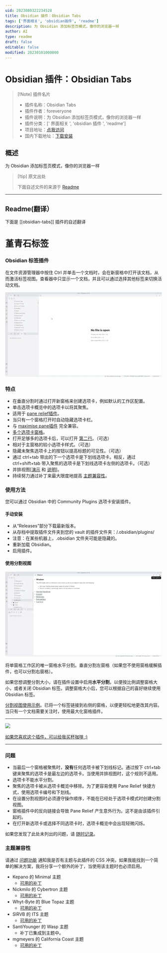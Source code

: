 ```yaml
---
uid: 2023080322234528
title: Obsidian 插件：Obsidian Tabs
tags: ['界面相关', 'obsidian插件', 'readme']
description: 为 Obsidian 添加标签页模式，像你的浏览器一样
author: AI
type: readme
draft: false
editable: false
modified: 20230101000000
---
```


# Obsidian 插件：Obsidian Tabs

> [!Note] 插件名片
> - 插件名称：Obsidian Tabs
> - 插件作者：foreveryone
> - 插件说明：为 Obsidian 添加标签页模式，像你的浏览器一样
> - 插件分类：[' 界面相关 ', 'obsidian 插件 ', 'readme']
> - 项目地址：[点我访问](https://github.com/gitobsidiantutorial/obsidian-tabs)
> - 国内下载地址：[下载安装](https://pkmer.cn/products/plugin/pluginMarket/?obsidian-tabs)

## 概述

为 Obsidian 添加标签页模式，像你的浏览器一样

> [!tip] 原文出处
>
>下面自述文件的来源于 [Readme](https://ghproxy.net/https://raw.githubusercontent.com/gitobsidiantutorial/obsidian-tabs/main/README.md)
>

---

## Readme(翻译）

下面是 [[obsidian-tabs]] 插件的自述翻译

# 堇青石标签

### Obsidian 标签插件

在文件资源管理器中按住 Ctrl 并单击一个文档时，会在新窗格中打开该文档，从而激活标签视图。查看器中只显示一个文档，并且可以通过选择其他标签来切换活动文档。

[![video](https://raw.githubusercontent.com/gitobsidiantutorial/obsidian-tabs/main/vids/demo.webp)](https://raw.githubusercontent.com/gitobsidiantutorial/obsidian-tabs/main/vids/demo.webp)

### 特点

- 在垂直分割时通过打开新窗格来创建选项卡，例如默认的工作区配置。
- 单击选项卡概览中的选项卡以将其聚焦。
- 适用于 [pane relief插件](https://github.com/pjeby/pane-relief)。
- 当只有一个窗格打开时自动隐藏选项卡栏。
- 与 [maximise pane插件](https://github.com/deathau/maximise-active-pane-obsidian) 完全兼容。
- [多个选项卡窗格](https://i.imgur.com/O2fQx2U.mp4)。
- 打开足够多的选项卡后，可以打开 [第二行](https://i.imgur.com/iZJ5byx.mp4)。（可选）
- 相对于主窗格的较小选项卡样式。（可选）
- 隐藏未聚焦选项卡上的按钮以提高标题的可见性。（可选）
- 通过 ctrl+tab 带出的下一个选项卡是下划线选项卡。相反，通过 ctrl+shift+tab 带入聚焦的选项卡是下划线选项卡左侧的选项卡。（可选）
- 并排视图\[[演示](https://raw.githubusercontent.com/gitobsidiantutorial/obsidian-tabs/main/vids/horizontalconfigure.webp) 和 [说明](#using-split-view)\]。
- 持续努力通过补丁来最大限度地提高 [主题兼容性](https://github.com/gitobsidiantutorial/obsidian-tabs#theme-compatibility)。

### 使用方法

您可以通过 Obsidian 中的 Community Plugins 选项卡安装插件。

#### 手动安装

- 从“Releases”部分下载最新版本。
- 从存档中提取插件文件夹到您的 vault 的插件文件夹：<vault>/.obsidian/plugins/
- 注意：在某些机器上，.obsidian 文件夹可能是隐藏的。
- 重新加载 Obsidian。
- 启用插件。

#### 使用分割视图

[![video](https://raw.githubusercontent.com/gitobsidiantutorial/obsidian-tabs/main/vids/horizontalconfigure.webp)](https://raw.githubusercontent.com/gitobsidiantutorial/obsidian-tabs/main/vids/horizontalconfigure.webp)

将单窗格工作区的唯一窗格水平分割。垂直分割左窗格（如果您不使用窗格缓解插件，也可以分割右窗格）。

如果您想调整分割大小，请在插件设置中启用**水平分割**，以便按比例调整窗格大小，或者关闭 Obsidian 标签。调整窗格大小后，您可以根据自己的喜好继续使用 Obsidian 标签。

[分割视图使用示例](https://i.imgur.com/lStwTNI.mp4)。已将一个标签链接到右侧的窗格，以便更轻松地更改其内容。当只有一个文档需要关注时，使用最大化窗格插件。

---

[<img src="https://ko-fi.com/img/Kofi_Logo_Blue.svg" height="40px" />](https://ko-fi.com/foreveryone)

[如果您喜欢这个插件，可以给我买杯咖啡 :) ](https://ko-fi.com/foreveryone)

---

### 问题

- 当最后一个窗格被聚焦时，**没有**任何选项卡被下划线标记。通过按下 ctrl+tab 键来聚焦的选项卡是最左边的选项卡。当使用并排视图时，这个规则不适用。
- 选项卡不能水平分割。
- 聚焦的选项卡被从选项卡概览中移除。为了更容易使用 Pane Relief 快捷方式，使用选项卡编号和下划线。
- 在设置分割视图时必须遵守操作顺序，不能在已经处于选项卡模式时创建分割视图。
- 窗格插件中的反向链接会导致 Pane Relief 产生意外行为。这不是由该插件引起的。
- 在打开新选项卡或选择不同选项卡时，选项卡概览中会出现轻微闪烁。

如果您发现了此处未列出的问题，请 [随时记录](https://github.com/gitobsidiantutorial/obsidian-tabs/issues)。

### 主题兼容性

请通过 [问题功能](https://github.com/gitobsidiantutorial/obsidian-tabs/issues) 通知我是否有主题与此插件的 CSS 冲突。如果我能找到一个简单的解决方案，我将分享一个额外的补丁，当使用该主题时也必须启用。

- Kepano 的 Minimal 主题
  - [可用的补丁](https://raw.githubusercontent.com/gitobsidiantutorial/obsidian-tabs/main/compatch_minimal_theme.css)
- Nickmilo 的 Cybertron 主题
  - [可用的补丁](https://raw.githubusercontent.com/gitobsidiantutorial/obsidian-tabs/main/compatch_cybertron_theme.css)
- Whyt-Byte 的 Blue Topaz 主题
  - [可用的补丁](https://raw.githubusercontent.com/gitobsidiantutorial/obsidian-tabs/main/compatch_blue_topaz.css)
- SlRVB 的 ITS 主题
  - [可用的补丁](https://raw.githubusercontent.com/gitobsidiantutorial/obsidian-tabs/main/compatch_ITS.css)
- SantiYounger 的 Wasp 主题
  - 补丁已集成到主题中。
- mgmeyers 的 California Coast 主题
  - [可用的补丁](https://raw.githubusercontent.com/gitobsidiantutorial/obsidian-tabs/main/compatch_california_coast.css)



